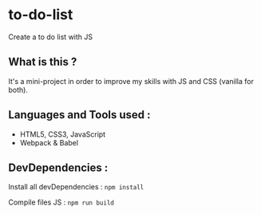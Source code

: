# to-do-list
Create a to do list with JS

## What is this ?
It's a mini-project in order to improve my skills with JS and CSS (vanilla for both).

## Languages and Tools used :
* HTML5, CSS3, JavaScript
* Webpack & Babel

## DevDependencies : 
Install all devDependencies : `npm install`

Compile files JS : `npm run build`
